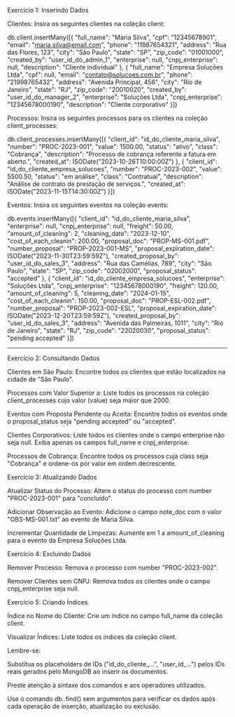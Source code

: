 Exercício 1: Inserindo Dados

Clientes: Insira os seguintes clientes na coleção client:

db.client.insertMany([{
  "full_name": "Maria Silva",
  "cpf": "12345678901",
  "email": "maria.silva@email.com",
  "phone": "11987654321",
  "address": "Rua das Flores, 123",
  "city": "São Paulo",
  "state": "SP",
  "zip_code": "01001000",
  "created_by": "user_id_do_admin_1",
  "enterprise": null,
  "cnpj_enterprise": null,
  "description": "Cliente individual"
},
{
  "full_name": "Empresa Soluções Ltda",
  "cpf": null,
  "email": "contato@solucoes.com.br",
  "phone": "21998765432",
  "address": "Avenida Principal, 456",
  "city": "Rio de Janeiro",
  "state": "RJ",
  "zip_code": "20010020",
  "created_by": "user_id_do_manager_2",
  "enterprise": "Soluções Ltda",
  "cnpj_enterprise": "12345678000190",
  "description": "Cliente corporativo"
}])




Processos: Insira os seguintes processos para os clientes na coleção client_processes:

db.client_processes.insertMany([{
  "client_id": "id_do_cliente_maria_silva",
  "number": "PROC-2023-001",
  "value": 1500.00,
  "status": "ativo",
  "class": "Cobrança",
  "description": "Processo de cobrança referente a fatura em aberto.",
  "created_at": ISODate("2023-10-26T10:00:00Z")
},
{
  "client_id": "id_do_cliente_empresa_solucoes",
  "number": "PROC-2023-002",
  "value": 5500.50,
  "status": "em análise",
  "class": "Contratual",
  "description": "Análise de contrato de prestação de serviços.",
  "created_at": ISODate("2023-11-15T14:30:00Z")
}])




Eventos: Insira os seguintes eventos na coleção events:

db.events.insertMany([{
  "client_id": "id_do_cliente_maria_silva",
  "enterprise": null,
  "cnpj_enterprise": null,
  "freight": 50.00,
  "amount_of_cleaning": 2,
  "cleaning_date": "2023-12-10",
  "cost_of_each_cleanin": 200.00,
  "proposal_doc": "PROP-MS-001.pdf",
  "number_proposal": "PROP-2023-001-MS",
  "proposal_expiration_date": ISODate("2023-11-30T23:59:59Z"),
  "created_proposal_by": "user_id_do_sales_3",
  "address": "Rua das Camélias, 789",
  "city": "São Paulo",
  "state": "SP",
  "zip_code": "02002000",
  "proposal_status": "accepted"
},
{
  "client_id": "id_do_cliente_empresa_solucoes",
  "enterprise": "Soluções Ltda",
  "cnpj_enterprise": "12345678000190",
  "freight": 120.00,
  "amount_of_cleaning": 5,
  "cleaning_date": "2024-01-15",
  "cost_of_each_cleanin": 150.00,
  "proposal_doc": "PROP-ESL-002.pdf",
  "number_proposal": "PROP-2023-002-ESL",
  "proposal_expiration_date": ISODate("2023-12-20T23:59:59Z"),
  "created_proposal_by": "user_id_do_sales_3",
  "address": "Avenida das Palmeiras, 1011",
  "city": "Rio de Janeiro",
  "state": "RJ",
  "zip_code": "22020030",
  "proposal_status": "pending accepted"
}])



---------------------------------------------------------------------------------------------

Exercício 2: Consultando Dados

Clientes em São Paulo: Encontre todos os clientes que estão localizados na cidade de "São Paulo". 




Processos com Valor Superior a: Liste todos os processos na coleção client_processes cujo valor (value) seja maior que 2000.




Eventos com Proposta Pendente ou Aceita: Encontre todos os eventos onde o proposal_status seja "pending accepted" ou "accepted".




Clientes Corporativos: Liste todos os clientes onde o campo enterprise não seja null. Exiba apenas os campos full_name e cnpj_enterprise.




Processos de Cobrança: Encontre todos os processos cuja class seja "Cobrança" e ordene-os por valor em ordem decrescente.



Exercício 3: Atualizando Dados



Atualizar Status do Processo: Altere o status do processo com number "PROC-2023-001" para "concluído".




Adicionar Observação ao Evento: Adicione o campo note_doc com o valor "OBS-MS-001.txt" ao evento de Maria Silva.




Incrementar Quantidade de Limpezas: Aumente em 1 a amount_of_cleaning para o evento da Empresa Soluções Ltda.



Exercício 4: Excluindo Dados



Remover Processo: Remova o processo com number "PROC-2023-002".




Remover Clientes sem CNPJ: Remova todos os clientes onde o campo cnpj_enterprise seja null.



Exercício 5: Criando Índices



Índice no Nome do Cliente: Crie um índice no campo full_name da coleção client.




Visualizar Índices: Liste todos os índices da coleção client.



Lembre-se:


Substitua os placeholders de IDs ("id_do_cliente_...", "user_id_...") pelos IDs reais gerados pelo MongoDB ao inserir os documentos.

Preste atenção à sintaxe dos comandos e aos operadores utilizados.

Use o comando db.<colecao>.find() sem argumentos para verificar os dados após cada operação de inserção, atualização ou exclusão.